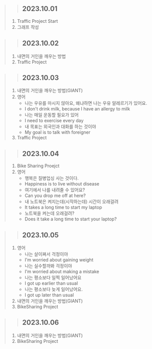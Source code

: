 > > ## 2023.10.01
> 1. Traffic Project Start
> 2. 그래프 작성

> > ## 2023.10.02
> 1. 내면의 거인을 깨우는 방법
> 2. Traffic Project

> > ## 2023.10.03
> 1. 내면의 거인을 깨우는 방법(GIANT)
> 2. 영어
>    - 나는 우유를 마시지 않아요, 왜냐하면 나는 우유 알레르기가 있어요.
>    - I don't drink milk, because I have an allergy to milk
>    - 나는 매일 운동할 필요가 있어
>    - I need to exercise every day
>    - 내 목표는 외국인과 대화를 하는 것이야
>    - My goal is to talk with foreigner
> 3. Traffic Project

> > ## 2023.10.04
> 1. Bike Sharing Proejct
> 2. 영어
>    - 행복은 질병업싱 사는 것이다.
>    - Happiness is to live without disease
>    - 여기에서 나를 내려줄 수 있어요?
>    - Can you drop me off at here?
>    - 내 노트북은 켜지는데(시작하는데) 시간이 오래걸려
>    - It takes a long time to start my laptop
>    - 노트북을 켜는데 오래걸려?
>    - Does it take a long time to start your laptop?

> > ## 2023.10.05
> 1. 영어
>    - 나는 살이쪄서 걱정이야
>    - I'm worried about gaining weight
>    - 나는 실수할까봐 걱정이야
>    - I'm worried about making a mistake
>    - 나는 평소보다 일찍 일어났어요
>    - I got up earlier than usual
>    - 나는 평소보다 늦게 일어났어요.
>    - I got up later than usual
> 2. 내면의 거인을 깨우는 방법(GIANT)
> 3. BikeSharing Project

> > ## 2023.10.06
> 1. 내면의 거인을 깨우는 방법(GIANT)
> 2. BikeSharing Project
